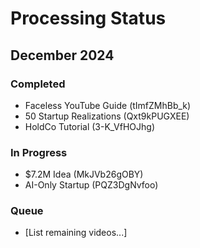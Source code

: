 # Processing Status

## December 2024

### Completed
- Faceless YouTube Guide (tImfZMhBb_k)
- 50 Startup Realizations (Qxt9kPUGXEE)
- HoldCo Tutorial (3-K_VfHOJhg)

### In Progress
- $7.2M Idea (MkJVb26gOBY)
- AI-Only Startup (PQZ3DgNvfoo)

### Queue
- [List remaining videos...]